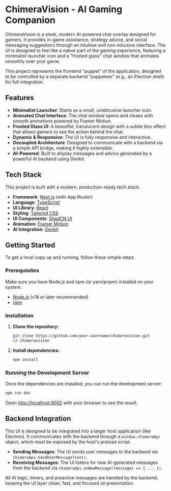 # ChimeraVision - AI Gaming Companion

ChimeraVision is a sleek, modern AI-powered chat overlay designed for gamers. It provides in-game assistance, strategy advice, and social messaging suggestions through an intuitive and non-intrusive interface. The UI is designed to feel like a native part of the gaming experience, featuring a minimalist launcher icon and a "frosted glass" chat window that animates smoothly over your game.

This project represents the frontend "puppet" of the application, designed to be controlled by a separate backend "puppeteer" (e.g., an Electron shell) for full integration.

## Features

- **Minimalist Launcher**: Starts as a small, unobtrusive launcher icon.
- **Animated Chat Interface**: The chat window opens and closes with smooth animations powered by Framer Motion.
- **Frosted Glass UI**: A beautiful, translucent design with a subtle blur effect that allows gamers to see the action behind the chat.
- **Dynamic & Responsive**: The UI is fully responsive and interactive.
- **Decoupled Architecture**: Designed to communicate with a backend via a simple API bridge, making it highly extensible.
- **AI-Powered**: Built to display messages and advice generated by a powerful AI backend using Genkit.

## Tech Stack

This project is built with a modern, production-ready tech stack:

- **Framework**: [Next.js](https://nextjs.org/) (with App Router)
- **Language**: [TypeScript](https://www.typescriptlang.org/)
- **UI Library**: [React](https://reactjs.org/)
- **Styling**: [Tailwind CSS](https://tailwindcss.com/)
- **UI Components**: [ShadCN UI](https://ui.shadcn.com/)
- **Animation**: [Framer Motion](https://www.framer.com/motion/)
- **AI Integration**: [Genkit](https://firebase.google.com/docs/genkit)

## Getting Started

To get a local copy up and running, follow these simple steps.

### Prerequisites

Make sure you have Node.js and npm (or yarn/pnpm) installed on your system.

- [Node.js](https://nodejs.org/) (v18 or later recommended)
- [npm](https://www.npmjs.com/get-npm)

### Installation

1.  **Clone the repository:**
    ```sh
    git clone https://github.com/your-username/chimeravision.git
    cd chimeravision
    ```

2.  **Install dependencies:**
    ```sh
    npm install
    ```

### Running the Development Server

Once the dependencies are installed, you can run the development server:

```sh
npm run dev
```

Open [http://localhost:9002](http://localhost:9002) with your browser to see the result.

## Backend Integration

This UI is designed to be integrated into a larger host application (like Electron). It communicates with the backend through a `window.chimeraApi` object, which must be exposed by the host's preload script.

- **Sending Messages**: The UI sends user messages to the backend via `chimeraApi.sendUserMessage(text)`.
- **Receiving Messages**: The UI listens for new AI-generated messages from the backend via `chimeraApi.onNewMessage((message) => { ... })`.

All AI logic, timers, and proactive messages are handled by the backend, keeping the UI layer clean, fast, and focused on presentation.
